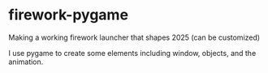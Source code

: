 # firework-pygame
Making a working firework launcher that shapes 2025 (can be customized)

I use pygame to create some elements including window, objects, and the animation.
